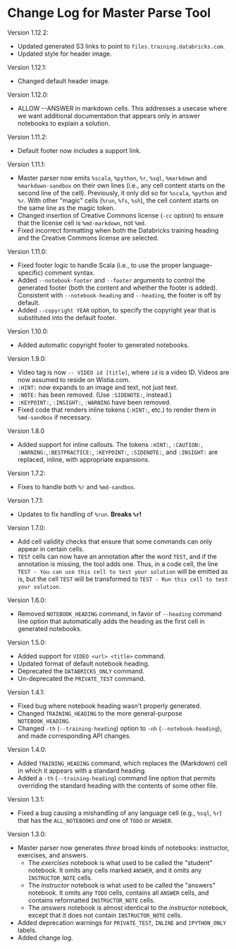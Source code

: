 # Change Log for Master Parse Tool

Version 1.12.2:

* Updated generated S3 links to point to `files.training.databricks.com`.
* Updated style for header image.

Version 1.12.1:

* Changed default header image.

Version 1.12.0:

* ALLOW --ANSWER in markdown cells.  This addresses a usecase where we want
  additional documentation that appears only in answer notebooks to explain
  a solution.

Version 1.11.2:

* Default footer now includes a support link.

Version 1.11.1:

* Master parser now emits `%scala`, `%python`, `%r`, `%sql`, `%markdown` 
  and `%markdown-sandbox` on their own lines (i.e., any cell content starts
  on the second line of the cell). Previously, it only did so for `%scala`,
  `%python` and `%r`. With other "magic" cells (`%run`, `%fs`, `%sh`), the
  cell content starts on the same line as the magic token.
* Changed insertion of Creative Commons license (`-cc` option) to ensure that
  the license cell is `%md-markdown`, not `%md`.
* Fixed incorrect formatting when both the Databricks training heading and the
  Creative Commons license are selected.

Version 1.11.0:

* Fixed footer logic to handle Scala (i.e., to use the proper language-specific)
  comment syntax.
* Added `--notebook-footer` and `--footer` arguments to control the generated
  footer (both the content and whether the footer is added). Consistent with
  `--notebook-heading` and `--heading`, the footer is off by default.
* Added `--copyright YEAR` option, to specify the copyright year that is
  substituted into the default footer.

Version 1.10.0:

* Added automatic copyright footer to generated notebooks.

Version 1.9.0:

* Video tag is now `-- VIDEO id [title]`, where `id` is a video ID. Videos
  are now assumed to reside on Wistia.com.
* `:HINT:` now expands to an image and text, not just text.
* `:NOTE:` has been removed. (Use `:SIDENOTE:`, instead.)
* `:KEYPOINT:`, `:INSIGHT:`, `:WARNING` have been removed.
* Fixed code that renders inline tokens (`:HINT:`, etc.) to render them in
  `%md-sandbox` if necessary.

Version 1.8.0

* Added support for inline callouts. The tokens `:HINT:`, `:CAUTION:`, 
  `:WARNING:`,`:BESTPRACTICE:`, `:KEYPOINT:`, `:SIDENOTE:`, and `:INSIGHT:`
  are replaced, inline, with appropriate expansions.

Version 1.7.2:

* Fixes to handle both `%r` and `%md-sandbox`.

Version 1.7.1:

* Updates to fix handling of `%run`. **Breaks `%r`!**

Version 1.7.0:

* Add cell validity checks that ensure that some commands can only appear
  in certain cells.
* `TEST` cells can now have an annotation after the word `TEST`, and if
  the annotation is missing, the tool adds one. Thus, in a code cell,
  the line `TEST - You can use this cell to test your solution` will be
  emitted as is, but the cell `TEST` will be transformed to
  `TEST - Run this cell to test your solution`. 
  
Version 1.6.0:

* Removed `NOTEBOOK_HEADING` command, in favor of `--heading` command
  line option that automatically adds the heading as the first cell in
  generated notebooks.

Version 1.5.0:

* Added support for `VIDEO <url> <title>` command.
* Updated format of default notebook heading.
* Deprecated the `DATABRICKS_ONLY` command.
* Un-deprecated the `PRIVATE_TEST` command.

Version 1.4.1:

* Fixed bug where notebook heading wasn't properly generated.
* Changed `TRAINING_HEADING` to the more general-purpose `NOTEBOOK_HEADING`.
* Changed `-th` (`--training-heading`) option to `-nh` (`--notebook-heading`),
  and made corresponding API changes.

Version 1.4.0:

* Added `TRAINING_HEADING` command, which replaces the (Markdown) cell in
  which it appears with a standard heading.
* Added a `-th` (`--training-heading`) command line option that permits
  overriding the standard heading with the contents of some other file.

Version 1.3.1:

* Fixed a bug causing a mishandling of any language cell (e.g., `%sql`, `%r`)
  that has the `ALL_NOTEBOOKS` _and_ one of `TODO` or `ANSWER`.

Version 1.3.0:

* Master parser now generates _three_ broad kinds of notebooks: instructor, 
  exercises, and answers. 
    - The _exercises_ notebook is what used to be called the "student" notebook.
      It omits any cells marked `ANSWER`, and it omits any `INSTRUCTOR_NOTE`
      cells.
    - The _instructor_ notebook is what used to be called the "answers" notebook.
      It omits any `TODO` cells, contains all `ANSWER` cells, and contains
      reformatted `INSTRUCTOR_NOTE` cells.
    - The _answers_ notebook is almost identical to the _instructor_ notebook,
      except that it does not contain `INSTRUCTOR_NOTE` cells.
* Added deprecation warnings for `PRIVATE_TEST`, `INLINE` and 
  `IPYTHON_ONLY` labels.
* Added change log.
